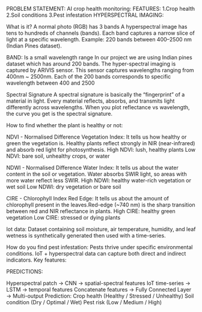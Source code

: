 PROBLEM STATEMENT:
AI crop health monitoring:
FEATURES:
1.Crop health
2.Soil conditions
3.Pest infestation
HYPERSPECTRAL IMAGING:

What is it?
A normal photo (RGB) has 3 bands
A hyperspectral image has tens to hundreds of channels (bands).
Each band captures a narrow slice of light at a specific wavelength.
Example: 220 bands between 400–2500 nm (Indian Pines dataset).

BAND: Is a small wavelength range 
In our project we are using Indian pines dataset which has around 200 bands. The hyper-spectral imaging is captured by ARIVIS sensor. This sensor captures wavelengths ranging from 400nm ~ 2500nm.
	Each of the 200 bands corresponds to specific wavelength between 400 and 2500

 Spectral Signature
A spectral signature is basically the “fingerprint” of a material in light.
Every material reflects, absorbs, and transmits light differently across wavelengths.
When you plot reflectance vs wavelength, the curve you get is the spectral signature.

How to find whether the plant is healthy or not:

NDVI - Normalised Difference Vegetation Index:
It tells us how healthy or green the vegetation is.
Healthy plants reflect strongly in NIR (near-infrared) and absorb red light for photosynthesis.
High NDVI: lush, healthy plants
Low NDVI: bare soil, unhealthy crops, or water

NDWI - Normalised Difference Water Index:
It tells us about the water content in the soil or vegetation.
Water absorbs SWIR light, so areas with more water reflect less SWIR.
High NDWI: healthy water-rich vegetation or wet soil
Low NDWI: dry vegetation or bare soil

CIRE - Chlorophyll Index Red Edge:
It tells us about the amount of chlorophyll present in the leaves.Red-edge (~740 nm) is the sharp transition between red and NIR reflectance in plants.
High CIRE: healthy green vegetation
Low CIRE: stressed or dying plants

Iot data:
Dataset containing soil moisture, air temperature, humidity, and leaf wetness is synthetically generated then used with a time-series.

How do you find pest infestation:
Pests thrive under specific environmental conditions. IoT + hyperspectral data can capture both direct and indirect indicators.
Key features:

PREDICTIONS:

Hyperspectral patch → CNN → spatial-spectral features
IoT time-series → LSTM → temporal features
Concatenate features → Fully Connected Layer → Multi-output Prediction:
Crop health (Healthy / Stressed / Unhealthy)
Soil condition (Dry / Optimal / Wet)
Pest risk (Low / Medium / High)
